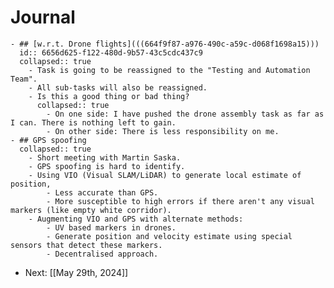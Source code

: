 # Journal
	- ## [w.r.t. Drone flights](((664f9f87-a976-490c-a59c-d068f1698a15)))
	  id:: 6656d625-f122-480d-9b57-43c5cdc437c9
	  collapsed:: true
		- Task is going to be reassigned to the "Testing and Automation Team".
		- All sub-tasks will also be reassigned.
		- Is this a good thing or bad thing?
		  collapsed:: true
			- On one side: I have pushed the drone assembly task as far as I can. There is nothing left to gain.
			- On other side: There is less responsibility on me.
	- ## GPS spoofing
	  collapsed:: true
		- Short meeting with Martin Saska.
		- GPS spoofing is hard to identify.
		- Using VIO (Visual SLAM/LiDAR) to generate local estimate of position,
			- Less accurate than GPS.
			- More susceptible to high errors if there aren't any visual markers (like empty white corridor).
		- Augmenting VIO and GPS with alternate methods:
			- UV based markers in drones.
			- Generate position and velocity estimate using special sensors that detect these markers.
			- Decentralised approach.
- Next: [[May 29th, 2024]]